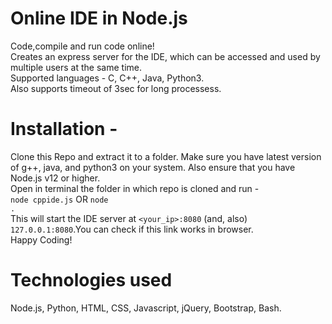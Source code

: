 # Online IDE in Node.js
 Code,compile and run code online!<br/>
 Creates an express server for the IDE, which can be accessed and used by multiple users at the same time.<br/>
 Supported languages - C, C++, Java, Python3.<br/>
 Also supports timeout of 3sec for long processess.
 
 
# Installation - 
Clone this Repo and extract it to a folder. Make sure you have latest version of g++, java, and python3 on your system. Also ensure that you have Node.js v12 or higher. <br/>
Open in terminal the folder in which repo is cloned and run - <br/>
<code>node cppide.js</code> OR <code>node .</code><br/>
This will start the IDE server at <code><your_ip>:8080</code> (and, also) <code>127.0.0.1:8080</code>.You can check if this link works in browser.<br/>
Happy Coding!
 
 # Technologies used
 Node.js, Python, HTML, CSS, Javascript, jQuery, Bootstrap, Bash.
